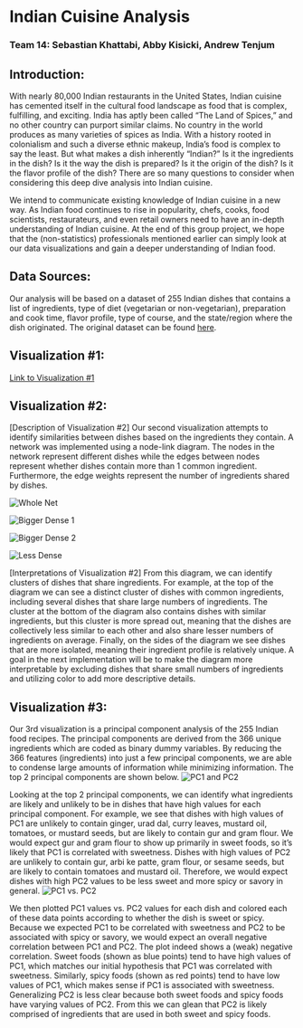 # Indian Cuisine Analysis 
### Team 14: Sebastian Khattabi, Abby Kisicki, Andrew Tenjum

## Introduction: 
With nearly 80,000 Indian restaurants in the United States, Indian cuisine has cemented itself in the cultural food landscape as food that is complex, fulfilling, and exciting. India has aptly been called “The Land of Spices,” and no other country can purport similar claims. No country in the world produces as many varieties of spices as India. With a history rooted in colonialism and such a diverse ethnic makeup, India’s food is complex to say the least. But what makes a dish inherently “Indian?” Is it the ingredients in the dish? Is it the way the dish is prepared? Is it the origin of the dish? Is it the flavor profile of the dish? There are so many questions to consider when considering this deep dive analysis into Indian cuisine. 
 
We intend to communicate existing knowledge of Indian cuisine in a new way. As Indian food continues to rise in popularity, chefs, cooks, food scientists, restaurateurs, and even retail owners need to have an in-depth understanding of Indian cuisine. At the end of this group project, we hope that the (non-statistics) professionals mentioned earlier can simply look at our data visualizations and gain a deeper understanding of Indian food.

## Data Sources: 
Our analysis will be based on a dataset of 255 Indian dishes that contains a list of ingredients, type of diet (vegetarian or non-vegetarian), preparation and cook time, flavor profile, type of course, and the state/region where the dish originated. The original dataset can be found [here](https://www.kaggle.com/nehaprabhavalkar/indian-food-101). 

## Visualization #1:

[Link to Visualization #1](https://observablehq.com/@seabass394/indian-recipes-map)

## Visualization #2:

[Description of Visualization #2]
Our second visualization attempts to identify similarities between dishes based on the ingredients they contain. A network was implemented using a node-link diagram. The nodes in the network represent different dishes while the edges between nodes represent whether dishes contain more than 1 common ingredient. Furthermore, the edge weights represent the number of ingredients shared by dishes. 

![Whole Net](https://user-images.githubusercontent.com/83096602/117506041-92301f00-af4a-11eb-845f-f3ffa15a2e8b.png)

![Bigger Dense 1](https://user-images.githubusercontent.com/83096602/117506316-01a60e80-af4b-11eb-92f4-96c371f559f4.png)

![Bigger Dense 2](https://user-images.githubusercontent.com/83096602/117506378-1b475600-af4b-11eb-9255-9ae9a1f42b00.png)

![Less Dense](https://user-images.githubusercontent.com/83096602/117506574-6b261d00-af4b-11eb-9ac9-a238ffed51e3.png)

[Interpretations of Visualization #2]
From this diagram, we can identify clusters of dishes that share ingredients. For example, at the top of the diagram we can see a distinct cluster of dishes with common ingredients, including several dishes that share large numbers of ingredients. The cluster at the bottom of the diagram also contains dishes with similar ingredients, but this cluster is more spread out, meaning that the dishes are collectively less similar to each other and also share lesser numbers of ingredients on average. Finally, on the sides of the diagram we see dishes that are more isolated, meaning their ingredient profile is relatively unique. A goal in the next implementation will be to make the diagram more interpretable by excluding dishes that share small numbers of ingredients and utilizing color to add more descriptive details.

## Visualization #3:

Our 3rd visualization is a principal component analysis of the 255 Indian food recipes. The principal components are derived from the 366 unique ingredients which are coded as binary dummy variables. By reducing the 366 features (ingredients) into just a few principal components, we are able to condense large amounts of information while minimizing information. The top 2 principal components are shown below.
![PC1 and PC2](https://user-images.githubusercontent.com/83096602/117506860-e38cde00-af4b-11eb-90ff-633f31971088.png)

Looking at the top 2 principal components, we can identify what ingredients are likely and unlikely to be in dishes that have high values for each principal component. For example, we see that dishes with high values of PC1 are unlikely to contain ginger, urad dal, curry leaves, mustard oil, tomatoes, or mustard seeds, but are likely to contain gur and gram flour. We would expect gur and gram flour to show up primarily in sweet foods, so it’s likely that PC1 is correlated with sweetness. Dishes with high values of PC2 are unlikely to contain gur, arbi ke patte, gram flour, or sesame seeds, but are likely to contain tomatoes and mustard oil. Therefore, we would expect dishes with high PC2 values to be less sweet and more spicy or savory in general.
![PC1 vs. PC2](https://user-images.githubusercontent.com/83096602/117508991-171d3780-af4f-11eb-9d0c-ebfde1bb4741.png)

We then plotted PC1 values vs. PC2 values for each dish and colored each of these data points according to whether the dish is sweet or spicy. Because we expected PC1 to be correlated with sweetness and PC2 to be associated with spicy or savory, we would expect an overall negative correlation between PC1 and PC2. The plot indeed shows a (weak) negative correlation. Sweet foods (shown as blue points) tend to have high values of PC1, which matches our initial hypothesis that PC1 was correlated with sweetness. Similarly, spicy foods (shown as red points) tend to have low values of PC1, which makes sense if PC1 is associated with sweetness. Generalizing PC2 is less clear because both sweet foods and spicy foods have varying values of PC2. From this we can glean that PC2 is likely comprised  of ingredients that are used in both sweet and spicy foods.






